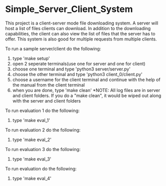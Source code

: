 # Simple_Server_Client_System

This project is a client-server mode file downloading system. A server will host a list of files clients can download. In addition to the downloading capabilities, the client can also view the list of files that the server has to offer. This system is also good for multiple requests from multiple clients. 


To run a sample server/client do the following:
1. type 'make setup' 
2. open 2 seperate terminals(use one for server and one for client)
3. choose one terminal and type 'python3 server/server.py'
4. choose the other terminal and type 'python3 client_0/client.py'
5. choose a username for the client terminal and continue with the help of the manual from the client terminal
6. when you are done, type 'make clean'
*NOTE: All log files are in server and client folders. If you do a "make clean", it would be wiped out along with the server and client folders

To run evaluation 1 do the following:
1. type 'make eval_1'

To run evaluation 2 do the following:
1. type 'make eval_2'

To run evaluation 3 do the following:
1. type 'make eval_3'

To run evaluation  do the following:
1. type 'make eval_4'
